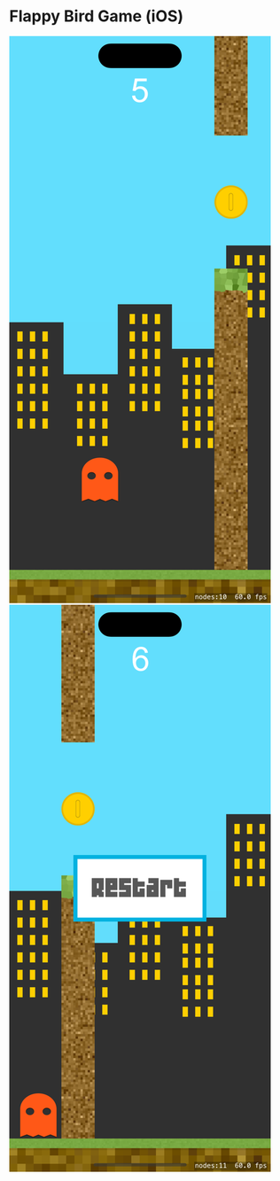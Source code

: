 # Flappy Bird Game (iOS)

![Gameplay Screenshot](https://github.com/ibnesina/Flappy-Bird-iOS-Game-/blob/main/Simulator%20Screenshot%20-%20iPhone%2015%20Pro%20-%202024-04-19%20at%2011.43.57.png)
![Gameplay Screenshot](https://github.com/ibnesina/Flappy-Bird-iOS-Game-/blob/main/Simulator%20Screenshot%20-%20iPhone%2015%20Pro%20-%202024-04-19%20at%2011.44.47.png)
